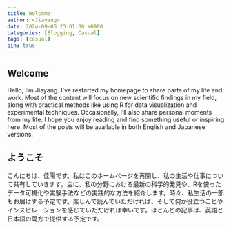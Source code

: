 ```yaml
---
title: Welcome!
author: <Jiayang>
date: 2024-09-03 23:01:00 +0900
categories: [Blogging, Casual]
tags: [casual]
pin: true
---
```

## Welcome
Hello, I’m Jiayang. I’ve restarted my homepage to share parts of my life and work. Most of the content will focus on new scientific findings in my field, along with practical methods like using R for data visualization and experimental techniques. Occasionally, I’ll also share personal moments from my life. I hope you enjoy reading and find something useful or inspiring here. Most of the posts will be available in both English and Japanese versions.
## ようこそ
こんにちは、佳陽です。私はこのホームページを再開し、私の生活や仕事について共有していきます。主に、私の分野における最新の科学的発見や、Rを使ったデータ可視化や実験手法などの実践的な方法を紹介します。時々、私生活の一部もお届けする予定です。楽しんで読んでいただければ、そして何か役立つことやインスピレーションを感じていただければ幸いです。ほとんどの記事は、英語と日本語の両方で提供する予定です。